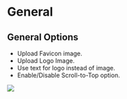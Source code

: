 # General

## General Options

* Upload Favicon image.
* Upload Logo Image.
* Use text for logo instead of image.
* Enable/Disable Scroll-to-Top option.

![](https://raw.githubusercontent.com/ibndawood/mcwpdoc/master/assets/images/theme-options-general.png)
